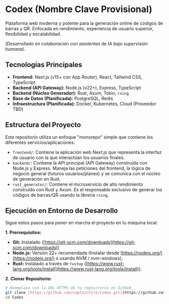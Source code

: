 # Codex (Nombre Clave Provisional)

Plataforma web moderna y potente para la generación online de códigos de barras y QR. Enfocada en rendimiento, experiencia de usuario superior, flexibilidad y escalabilidad.

*(Desarrollado en colaboración con asistentes de IA bajo supervisión humana).*

## Tecnologías Principales

* **Frontend:** Next.js (v15+ con App Router), React, Tailwind CSS, TypeScript
* **Backend (API Gateway):** Node.js (v22+), Express, TypeScript
* **Backend (Núcleo Generador):** Rust, Axum, Tokio, `rxing`
* **Base de Datos (Planificada):** PostgreSQL, Redis
* **Infraestructura (Planificada):** Docker, Kubernetes, Cloud (Proveedor TBD)

## Estructura del Proyecto

Este repositorio utiliza un enfoque "monorepo" simple que contiene los diferentes servicios/aplicaciones:

* `frontend/`: Contiene la aplicación web Next.js que representa la interfaz de usuario con la que interactúan los usuarios finales.
* `backend/`: Contiene la API principal (API Gateway) construida con Node.js y Express. Maneja las peticiones del frontend, la lógica de negocio general (futuros usuarios/planes) y se comunica con el núcleo de generación en Rust.
* `rust_generator/`: Contiene el microservicio de alto rendimiento construido con Rust y Axum. Es el responsable exclusivo de generar los códigos de barras/QR usando la librería `rxing`.

## Ejecución en Entorno de Desarrollo

Sigue estos pasos para poner en marcha el proyecto en tu máquina local.

**1. Prerrequisitos:**

* **Git:** Instalado ([https://git-scm.com/downloads](https://git-scm.com/downloads))
* **Node.js:** Versión 22+ recomendada (Instalar desde [https://nodejs.org/](https://nodejs.org/) o usando NVM / nvm-windows).
* **Rust:** Instalado a través de `rustup` ([https://www.rust-lang.org/tools/install](https://www.rust-lang.org/tools/install)).

**2. Clonar Repositorio:**

```bash
# Reemplaza con la URL HTTPS de tu repositorio en GitHub
git clone [https://github.com/capta1nfire/Codex.git](https://github.com/capta1nfire/Codex.git)
cd Codex